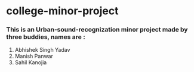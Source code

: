 # college-minor-project

### This is an Urban-sound-recognization minor project made by three buddies, names are :
   1. Abhishek Singh Yadav
   2. Manish Panwar
   3. Sahil Kanojia
   
